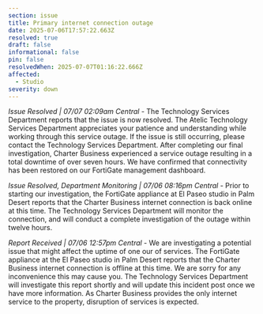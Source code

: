```yaml
---
section: issue
title: Primary internet connection outage
date: 2025-07-06T17:57:22.663Z
resolved: true
draft: false
informational: false
pin: false
resolvedWhen: 2025-07-07T01:16:22.666Z
affected:
  - Studio
severity: down
---
```

*Issue Resolved | 07/07 02:09am Central* - The Technology Services Department reports that the issue is now resolved. The Atelic Technology Services Department appreciates your patience and understanding while working through this service outage. If the issue is still occurring, please contact the Technology Services Department. After completing our final investigation, Charter Business experienced a service outage resulting in a total downtime of over seven hours. We have confirmed that connectivity has been restored on our FortiGate management dashboard.

*Issue Resolved, Department Monitoring | 07/06 08:16pm Central* - Prior to starting our investigation, the FortiGate appliance at El Paseo studio in Palm Desert reports that the Charter Business internet connection is back online at this time. The Technology Services Department will monitor the connection, and will conduct a complete investigation of the outage within twelve hours.

*Report Received | 07/06 12:57pm Central* - We are investigating a potential issue that might affect the uptime of one our of services. The FortiGate appliance at the El Paseo studio in Palm Desert reports that the Charter Business internet connection is offline at this time. We are sorry for any inconvenience this may cause you. The Technology Services Department will investigate this report shortly and will update this incident post once we have more information. As Charter Business provides the only internet service to the property, disruption of services is expected.